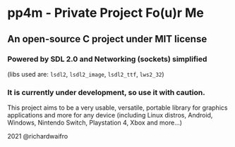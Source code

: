 # pp4m - Private Project Fo(u)r Me

## An open-source C project under MIT license
### Powered by SDL 2.0 and Networking (sockets) simplified
(libs used are: `lsdl2`, `lsdl2_image`, `lsdl2_ttf`, `lws2_32`)

### It is currently under development, so use it with caution. 
This project aims to be a very usable, versatile, portable library for graphics applications and more for any device
(including Linux distros, Android, Windows, Nintendo Switch, Playstation 4, Xbox and more...)


2021 @richardwaifro
